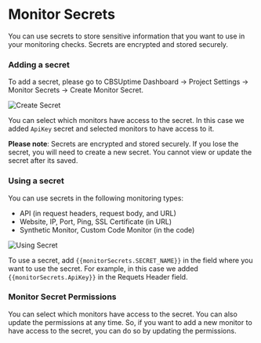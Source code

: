 # Monitor Secrets

You can use secrets to store sensitive information that you want to use in your monitoring checks. Secrets are encrypted and stored securely.

### Adding a secret

To add a secret, please go to CBSUptime Dashboard -> Project Settings -> Monitor Secrets -> Create Monitor Secret.

![Create Secret](/docs/static/images/CreateMonitorSecret.png)

You can select which monitors have access to the secret. In this case we added `ApiKey` secret and selected monitors to have access to it.

**Please note**: Secrets are encrypted and stored securely. If you lose the secret, you will need to create a new secret. You cannot view or update the secret after its saved.

### Using a secret

You can use secrets in the following monitoring types:

- API (in request headers, request body, and URL)
- Website, IP, Port, Ping, SSL Certificate (in URL)
- Synthetic Monitor, Custom Code Monitor (in the code)


![Using Secret](/docs/static/images/UsingMonitorSecret.png)

To use a secret, add `{{monitorSecrets.SECRET_NAME}}` in the field where you want to use the secret. For example, in this case we added `{{monitorSecrets.ApiKey}}` in the Requets Header field.


### Monitor Secret Permissions

You can select which monitors have access to the secret. You can also update the permissions at any time. So, if you want to add a new monitor to have access to the secret, you can do so by updating the permissions.
